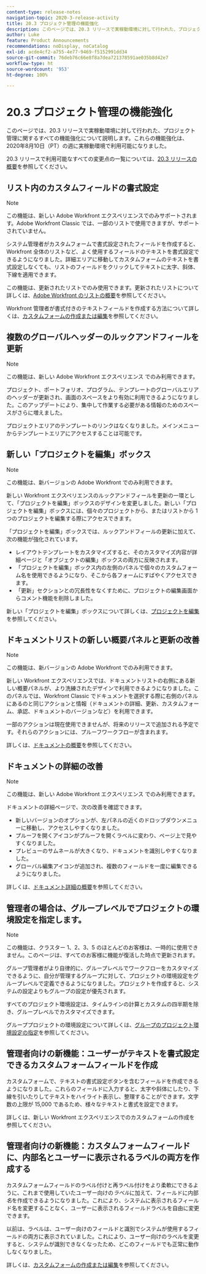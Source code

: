 ```yaml
---
content-type: release-notes
navigation-topic: 2020-3-release-activity
title: 20.3 プロジェクト管理の機能強化
description: このページでは、20.3 リリースで実稼動環境に対して行われた、プロジェクト管理に関するすべての機能強化について説明します。これらの機能強化は、2020年8月10日（PT）の週に実稼動環境で利用可能になりました。
author: Luke
feature: Product Announcements
recommendations: noDisplay, noCatalog
exl-id: acde4cf2-a755-4e77-9469-f5152991dd34
source-git-commit: 76deb76c66e8f8a7dea721378591ae035b8d42e7
workflow-type: ht
source-wordcount: '953'
ht-degree: 100%

---
```


# 20.3 プロジェクト管理の機能強化

このページでは、20.3 リリースで実稼動環境に対して行われた、プロジェクト管理に関するすべての機能強化について説明します。これらの機能強化は、2020年8月10日（PT）の週に実稼動環境で利用可能になりました。

20.3 リリースで利用可能なすべての変更点の一覧については、[20.3 リリースの概要](../../../product-announcements/product-releases/20.3-release-activity/20.3-release-overview.md)を参照してください。

## リスト内のカスタムフィールドの書式設定

>[!NOTE]
>
>この機能は、新しい Adobe Workfront エクスペリエンスでのみサポートされます。Adobe Workfront Classic では、一部のリストで使用できますが、サポートされていません。

システム管理者がカスタムフォームで書式設定されたフィールドを作成すると、Workfront 全体のリストなど、よく使用するフィールドのテキストを書式設定できるようになりました。詳細エリアに移動してカスタムフォームのテキストを書式設定しなくても、リストのフィールドをクリックしてテキストに太字、斜体、下線を適用できます。

この機能は、更新されたリストでのみ使用できます。更新されたリストについて詳しくは、[Adobe Workfront のリストの概要](../../../workfront-basics/navigate-workfront/use-lists/view-items-in-a-list.md)を参照してください。

Workfront 管理者が書式付きのテキストフィールドを作成する方法について詳しくは、[カスタムフォームの作成または編集](../../../administration-and-setup/customize-workfront/create-manage-custom-forms/create-or-edit-a-custom-form.md)を参照してください。

## 複数のグローバルヘッダーのルックアンドフィールを更新

>[!NOTE]
>
>この機能は、新しい Adobe Workfront エクスペリエンス でのみ利用できます。

プロジェクト、ポートフォリオ、プログラム、テンプレートのグローバルエリアのヘッダーが更新され、画面のスペースをより有効に利用できるようになりました。このアップデートにより、集中して作業する必要がある情報のためのスペースがさらに増えました。

プロジェクトエリアのテンプレートのリンクはなくなりました。メインメニューからテンプレートエリアにアクセスすることは可能です。

## 新しい「プロジェクトを編集」ボックス

>[!NOTE]
>
>この機能は、新バージョンの Adobe Workfront でのみ利用できます。

新しい Workfront エクスペリエンスのルックアンドフィールを更新の一環として、「プロジェクトを編集」ボックスのデザインを変更しました。新しい「プロジェクトを編集」ボックスには、個々のプロジェクトから、またはリストから 1 つのプロジェクトを編集する際にアクセスできます。

「プロジェクトを編集」ボックスでは、ルックアンドフィールの更新に加えて、次の機能が強化されています。

* レイアウトテンプレートをカスタマイズすると、そのカスタマイズ内容が詳細ページと「オブジェクトの編集」ボックスの両方に反映されます。
* 「プロジェクトを編集」ボックス内の左側のパネルで個々のカスタムフォーム名を使用できるようになり、そこから各フォームにすばやくアクセスできます。
* 「更新」セクションとの冗長性をなくすために、プロジェクトの編集画面からコメント機能を削除しました。

<!--
<p data-mc-conditions="QuicksilverOrClassic.Draft mode">For information about the new Edit Box box, see "New Edit Object box" (NEW ARTICLE, LINK LATER!!).</p>
-->

新しい「プロジェクトを編集」ボックスについて詳しくは、[プロジェクトを編集](../../../manage-work/projects/manage-projects/edit-projects.md)を参照してください。

## ドキュメントリストの新しい概要パネルと更新の改善

>[!NOTE]
>
>この機能は、新バージョンの Adobe Workfront でのみ利用できます。

新しい Workfront エクスペリエンスでは、ドキュメントリストの右側にある新しい概要パネルが、より洗練されたデザインで利用できるようになりました。このパネルでは、Workfront Classic でドキュメントを選択する際に右側のパネルにあるのと同じアクションと情報（ドキュメントの詳細、更新、カスタムフォーム、承認、ドキュメントのバージョンなど）を利用できます。

一部のアクションは現在使用できませんが、将来のリリースで追加される予定です。それらのアクションには、プルーフワークフローが含まれます。

詳しくは、[ドキュメントの概要](../../../documents/managing-documents/summary-for-documents.md)を参照してください。

## ドキュメントの詳細の改善

>[!NOTE]
>
>この機能は、新しい Adobe Workfront エクスペリエンス でのみ利用できます。

ドキュメントの詳細ページで、次の改善を確認できます。

* 新しいバージョンのオプションが、左パネルの近くのドロップダウンメニューに移動し、アクセスしやすくなりました。
* プルーフを開くアイコンがプルーフを開くラベルに変わり、ページ上で見やすくなりました。
* プレビューのサムネールが大きくなり、ドキュメントを識別しやすくなりました。
* グローバル編集アイコンが追加され、複数のフィールドを一度に編集できるようになりました。

詳しくは、[ドキュメント詳細の概要](../../../documents/managing-documents/document-details-overview.md)を参照してください。

## 管理者の場合は、グループレベルでプロジェクトの環境設定を指定します。

>[!NOTE]
>
>この機能は、クラスター 1、2、3、5 のほとんどのお客様は、一時的に使用できません。このページは、すべてのお客様に機能が復活した時点で更新されます。

グループ管理者がより自律的に、グループレベルでワークフローをカスタマイズできるように、自分が管理するグループに対して、プロジェクトの環境設定をグループレベルで定義できるようになりました。プロジェクトを作成すると、システムの設定よりもグループの設定が優先されます。

すべてのプロジェクト環境設定は、タイムラインの計算とカスタムの四半期を除き、グループレベルでカスタマイズできます。

グループプロジェクトの環境設定について詳しくは、[グループのプロジェクト環境設定の指定](../../../administration-and-setup/manage-groups/create-and-manage-groups/configure-project-preferences-group.md)を参照してください。

## 管理者向けの新機能：ユーザーがテキストを書式設定できるカスタムフォームフィールドを作成

カスタムフォームで、テキストの書式設定ボタンを含むフィールドを作成できるようになりました。これらのフィールドに入力すると、太字や斜体にしたり、下線を引いたりしてテキストをハイライト表示し、整理することができます。文字数の上限が 15,000 であるため、様々なテキストと書式を設定できます。

詳しくは、新しい Workfront エクスペリエンスでのカスタムフォームの作成を参照してください。

## 管理者向けの新機能：カスタムフォームフィールドに、内部名とユーザーに表示されるラベルの両方を作成する

カスタムフォームフィールドのラベル付けと再ラベル付けをより柔軟にできるように、これまで使用していたユーザー向けの&#x200B;*ラベル*&#x200B;に加えて、フィールドに内部&#x200B;*名*&#x200B;を作成できるようになりました。これにより、システムに表示されるフィールド名を変更することなく、ユーザーに表示されるフィールドラベルを自由に変更できます。

以前は、ラベルは、ユーザー向けのフィールドと識別でシステムが使用するフィールドの両方に表示されていました。これにより、ユーザー向けのラベルを変更すると、システムが識別できなくなったため、どこのフィールドでも正常に動作しなくなりました。

詳しくは、[カスタムフォームの作成または編集](../../../administration-and-setup/customize-workfront/create-manage-custom-forms/create-or-edit-a-custom-form.md)を参照してください。

